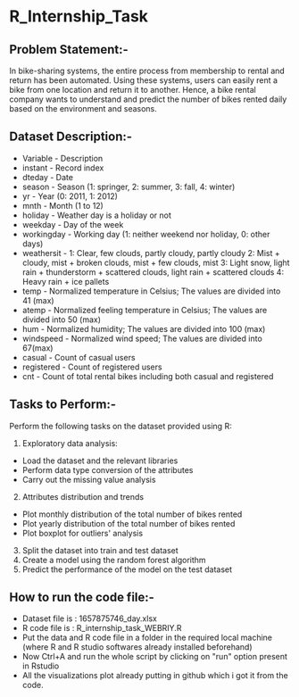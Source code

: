 # R_Internship_Task
## Problem Statement:-
In bike-sharing systems, the entire process from membership to rental and return
has been automated. Using these systems, users can easily rent a bike from one
location and return it to another. Hence, a bike rental company wants to
understand and predict the number of bikes rented daily based on the
environment and seasons. 
## Dataset Description:-
* Variable - Description
* instant - Record index
* dteday - Date
* season - Season (1: springer, 2: summer, 3: fall, 4: winter)
* yr - Year (0: 2011, 1: 2012)
* mnth - Month (1 to 12)
* holiday - Weather day is a holiday or not
* weekday - Day of the week
* workingday - Working day (1: neither weekend nor holiday, 0: other days)
* weathersit - 1: Clear, few clouds, partly cloudy, partly cloudy
            2: Mist + cloudy, mist + broken clouds, mist + few clouds, mist
            3: Light snow, light rain + thunderstorm + scattered clouds, light rain + scattered clouds
            4: Heavy rain + ice pallets
* temp - Normalized temperature in Celsius; The values are divided into 41 (max)
* atemp - Normalized feeling temperature in Celsius; The values are divided into 50 (max)
* hum - Normalized humidity; The values are divided into 100 (max)
* windspeed - Normalized wind speed; The values are divided into 67(max)
* casual - Count of casual users
* registered - Count of registered users
* cnt - Count of total rental bikes including both casual and registered
## Tasks to Perform:-
Perform the following tasks on the dataset provided using R:
1. Exploratory data analysis:
* Load the dataset and the relevant libraries
* Perform data type conversion of the attributes
* Carry out the missing value analysis
2. Attributes distribution and trends
  * Plot monthly distribution of the total number of bikes rented
  * Plot yearly distribution of the total number of bikes rented
  * Plot boxplot for outliers' analysis
3. Split the dataset into train and test dataset
4. Create a model using the random forest algorithm
5. Predict the performance of the model on the test dataset

## How to run the code file:-
* Dataset file is : 1657875746_day.xlsx
* R code file is : R_internship_task_WEBRIY.R
* Put the data and R code file in a folder in the required local machine (where R and R studio softwares already installed beforehand)
* Now Ctrl+A and run the whole script by clicking on "run" option present in Rstudio
* All the visualizations plot already putting in github which i got it from the code.

